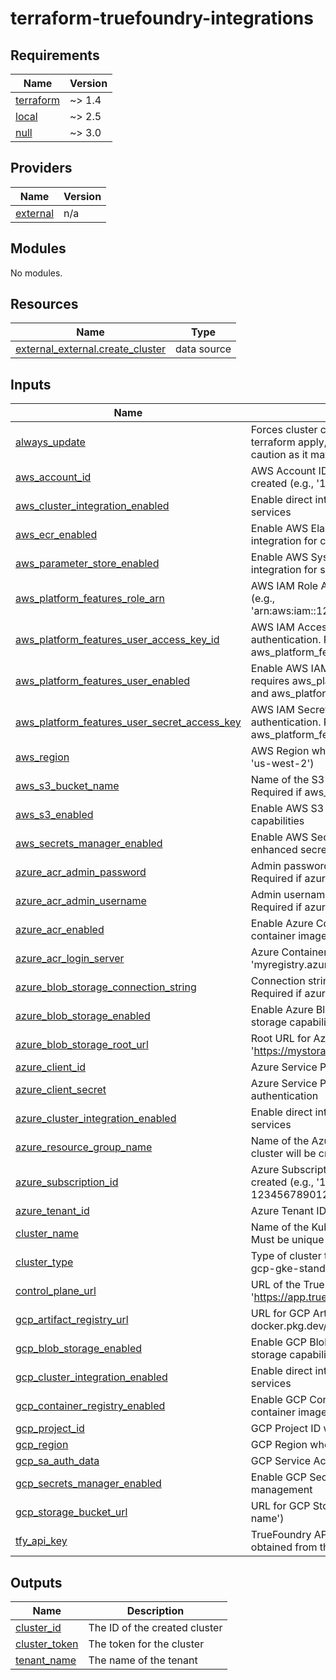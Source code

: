 # terraform-truefoundry-integrations

<!-- BEGIN_TF_DOCS -->
## Requirements

| Name | Version |
|------|---------|
| <a name="requirement_terraform"></a> [terraform](#requirement\_terraform) | ~> 1.4 |
| <a name="requirement_local"></a> [local](#requirement\_local) | ~> 2.5 |
| <a name="requirement_null"></a> [null](#requirement\_null) | ~> 3.0 |

## Providers

| Name | Version |
|------|---------|
| <a name="provider_external"></a> [external](#provider\_external) | n/a |

## Modules

No modules.

## Resources

| Name | Type |
|------|------|
| [external_external.create_cluster](https://registry.terraform.io/providers/hashicorp/external/latest/docs/data-sources/external) | data source |

## Inputs

| Name | Description | Type | Default | Required |
|------|-------------|------|---------|:--------:|
| <a name="input_always_update"></a> [always\_update](#input\_always\_update) | Forces cluster configuration updates on every terraform apply, even without changes. Use with caution as it may cause unnecessary updates. | `bool` | `false` | no |
| <a name="input_aws_account_id"></a> [aws\_account\_id](#input\_aws\_account\_id) | AWS Account ID where the EKS cluster will be created (e.g., '123456789012') | `string` | `null` | no |
| <a name="input_aws_cluster_integration_enabled"></a> [aws\_cluster\_integration\_enabled](#input\_aws\_cluster\_integration\_enabled) | Enable direct integration with AWS EKS cluster services | `bool` | `true` | no |
| <a name="input_aws_ecr_enabled"></a> [aws\_ecr\_enabled](#input\_aws\_ecr\_enabled) | Enable AWS Elastic Container Registry (ECR) integration for container image storage | `bool` | `true` | no |
| <a name="input_aws_parameter_store_enabled"></a> [aws\_parameter\_store\_enabled](#input\_aws\_parameter\_store\_enabled) | Enable AWS Systems Manager Parameter Store integration for secret management | `bool` | `true` | no |
| <a name="input_aws_platform_features_role_arn"></a> [aws\_platform\_features\_role\_arn](#input\_aws\_platform\_features\_role\_arn) | AWS IAM Role ARN for role-based authentication (e.g., 'arn:aws:iam::123456789012:role/TrueFoundryRole') | `string` | `null` | no |
| <a name="input_aws_platform_features_user_access_key_id"></a> [aws\_platform\_features\_user\_access\_key\_id](#input\_aws\_platform\_features\_user\_access\_key\_id) | AWS IAM Access Key ID for user-based authentication. Required if aws\_platform\_features\_user\_enabled is true. | `string` | `null` | no |
| <a name="input_aws_platform_features_user_enabled"></a> [aws\_platform\_features\_user\_enabled](#input\_aws\_platform\_features\_user\_enabled) | Enable AWS IAM user-based authentication. If true, requires aws\_platform\_features\_user\_access\_key\_id and aws\_platform\_features\_user\_secret\_access\_key. | `bool` | `false` | no |
| <a name="input_aws_platform_features_user_secret_access_key"></a> [aws\_platform\_features\_user\_secret\_access\_key](#input\_aws\_platform\_features\_user\_secret\_access\_key) | AWS IAM Secret Access Key for user-based authentication. Required if aws\_platform\_features\_user\_enabled is true. | `string` | `null` | no |
| <a name="input_aws_region"></a> [aws\_region](#input\_aws\_region) | AWS Region where resources will be created (e.g., 'us-west-2') | `string` | `null` | no |
| <a name="input_aws_s3_bucket_name"></a> [aws\_s3\_bucket\_name](#input\_aws\_s3\_bucket\_name) | Name of the S3 bucket to use for cluster storage. Required if aws\_s3\_enabled is true. | `string` | `null` | no |
| <a name="input_aws_s3_enabled"></a> [aws\_s3\_enabled](#input\_aws\_s3\_enabled) | Enable AWS S3 integration for cluster storage capabilities | `bool` | `true` | no |
| <a name="input_aws_secrets_manager_enabled"></a> [aws\_secrets\_manager\_enabled](#input\_aws\_secrets\_manager\_enabled) | Enable AWS Secrets Manager integration for enhanced secrets management capabilities | `bool` | `false` | no |
| <a name="input_azure_acr_admin_password"></a> [azure\_acr\_admin\_password](#input\_azure\_acr\_admin\_password) | Admin password for Azure Container Registry. Required if azure\_acr\_enabled is true. | `string` | `null` | no |
| <a name="input_azure_acr_admin_username"></a> [azure\_acr\_admin\_username](#input\_azure\_acr\_admin\_username) | Admin username for Azure Container Registry. Required if azure\_acr\_enabled is true. | `string` | `null` | no |
| <a name="input_azure_acr_enabled"></a> [azure\_acr\_enabled](#input\_azure\_acr\_enabled) | Enable Azure Container Registry (ACR) integration for container image storage | `bool` | `true` | no |
| <a name="input_azure_acr_login_server"></a> [azure\_acr\_login\_server](#input\_azure\_acr\_login\_server) | Azure Container Registry login server URL (e.g., 'myregistry.azurecr.io') | `string` | `null` | no |
| <a name="input_azure_blob_storage_connection_string"></a> [azure\_blob\_storage\_connection\_string](#input\_azure\_blob\_storage\_connection\_string) | Connection string for Azure Storage Account. Required if azure\_blob\_storage\_enabled is true. | `string` | `null` | no |
| <a name="input_azure_blob_storage_enabled"></a> [azure\_blob\_storage\_enabled](#input\_azure\_blob\_storage\_enabled) | Enable Azure Blob Storage integration for cluster storage capabilities | `bool` | `true` | no |
| <a name="input_azure_blob_storage_root_url"></a> [azure\_blob\_storage\_root\_url](#input\_azure\_blob\_storage\_root\_url) | Root URL for Azure Storage Account (e.g., 'https://mystorageaccount.blob.core.windows.net') | `string` | `null` | no |
| <a name="input_azure_client_id"></a> [azure\_client\_id](#input\_azure\_client\_id) | Azure Service Principal Client ID for authentication | `string` | `null` | no |
| <a name="input_azure_client_secret"></a> [azure\_client\_secret](#input\_azure\_client\_secret) | Azure Service Principal Client Secret for authentication | `string` | `null` | no |
| <a name="input_azure_cluster_integration_enabled"></a> [azure\_cluster\_integration\_enabled](#input\_azure\_cluster\_integration\_enabled) | Enable direct integration with Azure AKS cluster services | `bool` | `true` | no |
| <a name="input_azure_resource_group_name"></a> [azure\_resource\_group\_name](#input\_azure\_resource\_group\_name) | Name of the Azure Resource Group where the AKS cluster will be created | `string` | `null` | no |
| <a name="input_azure_subscription_id"></a> [azure\_subscription\_id](#input\_azure\_subscription\_id) | Azure Subscription ID where the AKS cluster will be created (e.g., '12345678-1234-1234-1234-123456789012') | `string` | `null` | no |
| <a name="input_azure_tenant_id"></a> [azure\_tenant\_id](#input\_azure\_tenant\_id) | Azure Tenant ID associated with the subscription | `string` | `null` | no |
| <a name="input_cluster_name"></a> [cluster\_name](#input\_cluster\_name) | Name of the Kubernetes cluster to create or manage. Must be unique within your organization. | `string` | n/a | yes |
| <a name="input_cluster_type"></a> [cluster\_type](#input\_cluster\_type) | Type of cluster to create (aws-eks, azure-aks, or gcp-gke-standard) | `string` | n/a | yes |
| <a name="input_control_plane_url"></a> [control\_plane\_url](#input\_control\_plane\_url) | URL of the TrueFoundry control plane (e.g., 'https://app.truefoundry.com') | `string` | n/a | yes |
| <a name="input_gcp_artifact_registry_url"></a> [gcp\_artifact\_registry\_url](#input\_gcp\_artifact\_registry\_url) | URL for GCP Artifact Registry (e.g., 'LOCATION-docker.pkg.dev/PROJECT\_ID') | `string` | `null` | no |
| <a name="input_gcp_blob_storage_enabled"></a> [gcp\_blob\_storage\_enabled](#input\_gcp\_blob\_storage\_enabled) | Enable GCP Blob Storage integration for cluster storage capabilities | `bool` | `true` | no |
| <a name="input_gcp_cluster_integration_enabled"></a> [gcp\_cluster\_integration\_enabled](#input\_gcp\_cluster\_integration\_enabled) | Enable direct integration with GCP GKE cluster services | `bool` | `true` | no |
| <a name="input_gcp_container_registry_enabled"></a> [gcp\_container\_registry\_enabled](#input\_gcp\_container\_registry\_enabled) | Enable GCP Container Registry integration for container image storage | `bool` | `true` | no |
| <a name="input_gcp_project_id"></a> [gcp\_project\_id](#input\_gcp\_project\_id) | GCP Project ID where the GKE cluster will be created | `string` | `null` | no |
| <a name="input_gcp_region"></a> [gcp\_region](#input\_gcp\_region) | GCP Region where the GKE cluster is located | `string` | `null` | no |
| <a name="input_gcp_sa_auth_data"></a> [gcp\_sa\_auth\_data](#input\_gcp\_sa\_auth\_data) | GCP Service Account auth\_data | `string` | `null` | no |
| <a name="input_gcp_secrets_manager_enabled"></a> [gcp\_secrets\_manager\_enabled](#input\_gcp\_secrets\_manager\_enabled) | Enable GCP Secrets Manager integration for secret management | `bool` | `true` | no |
| <a name="input_gcp_storage_bucket_url"></a> [gcp\_storage\_bucket\_url](#input\_gcp\_storage\_bucket\_url) | URL for GCP Storage bucket (e.g., 'gs://bucket-name') | `string` | `null` | no |
| <a name="input_tfy_api_key"></a> [tfy\_api\_key](#input\_tfy\_api\_key) | TrueFoundry API key for authentication. Can be obtained from the TrueFoundry console. | `string` | n/a | yes |

## Outputs

| Name | Description |
|------|-------------|
| <a name="output_cluster_id"></a> [cluster\_id](#output\_cluster\_id) | The ID of the created cluster |
| <a name="output_cluster_token"></a> [cluster\_token](#output\_cluster\_token) | The token for the cluster |
| <a name="output_tenant_name"></a> [tenant\_name](#output\_tenant\_name) | The name of the tenant |
<!-- END_TF_DOCS -->
